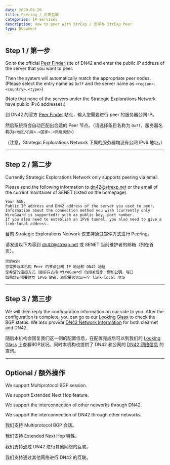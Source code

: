 ```yaml
---
date: 2020-06-20
title: Peering / 对等互联
categories: IP-Services
description: How to peer with StrExp / 怎样与 StrExp Peer
type: Document
---
```


## Step 1 / 第一步

Go to the official [Peer Finder](https://dn42.us/peers) site of DN42 and enter the public IP address of the server that you want to peer.

Then the system will automatically match the appropriate peer nodes. (Please select the entry name as `Ox7f` and the server name as `<region>.<country>.<type>`)

(Note that none of the servers under the Strategic Explorations Network have public IPv6 addresses.)

到 DN42 的官方 [Peer Finder](https://dn42.us/peers) 站点，输入您需要进行 peer 的服务器公网 IP。

然后系统将会自动匹配出合适的 Peer 节点。（请选择条目名称为 `Ox7f`，服务器名称为`<地区/机房>.<国家>.<网络类型>`）

（注意，Strategic Explorations Network 下属的服务器均没有公网 IPv6 地址。）

---

## Step 2 / 第二步

Currently Strategic Explorations Network only supports peering via email.

Please send the following information to [dn42@strexp.net](mailto:dn42@strexp.net) or the email of the current maintainer of SENET (listed on the homepage).

```
Your ASN.
Public IP address and DN42 address of the server you used to peer.
Information about the connection method you wish (currently only WireGuard is supported): such as public key, port number.
If you also need to establish an IPv6 tunnel, you also need to give a link-local address.
```

目前 Strategic Explorations Network 仅支持通过邮件方式进行 Peering。

请发送以下内容到 [dn42@strexp.net](mailto:dn42@strexp.net) 或 SENET 当前维护者的邮箱（列在首页）。

```
您的ASN
您需要与本机构 Peer 的节点公网 IP 地址和 DN42 地址
您希望的连接方式（目前只支持 WireGuard）的相关信息：例如公钥，端口
如果您还需要建立 IPv6 隧道，还需要您给出一个 link-local 地址
```

---

## Step 3 / 第三步

We will then reply the configuration information on our side to you. After the configuration is complete, you can go to our [Looking Glass](https://lg.strexp.net) to check the BGP status. We also provide [DN42 Network Information](https://net-info.nia.ac.cn) for both clearnet and DN42.

随后本机构会回复我们这一侧的配置信息，在配置完成后可以到我们的 [Looking Glass](https://lg.strexp.net) 上查看BGP状况。同时本机构也提供了 DN42 和公网的 [DN42 网络信息](https://net-info.nia.ac.cn) 的查询。

---

## Optional / 额外操作

We support Multiprotocol BGP session.

We support Extended Next Hop feature.

We support the interconnection of other networks through DN42.

We support the interconnection of DN42 through other networks.

我们支持 Multiprotocol BGP 会话。

我们支持 Extended Next Hop 特性。

我们支持通过 DN42 进行其他网络的互联。

我们支持通过其他网络进行 DN42 的互联。
